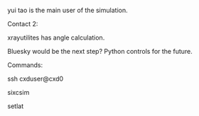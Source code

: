 yui tao is the main user of the simulation. 

Contact 2: 

xrayutilites has angle calculation. 

Bluesky would be the next step? Python controls for the future.

Commands:

ssh cxduser@cxd0

sixcsim

setlat 

